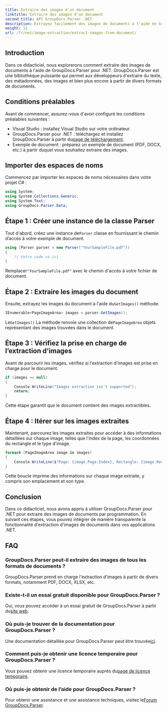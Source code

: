 ```yaml
---
title: Extraire des images d'un document
linktitle: Extraire des images d'un document
second_title: API GroupDocs.Parser .NET
description: Extrayez facilement des images de documents à l'aide de GroupDocs.Parser pour .NET. Vos capacités de traitement de documents et rationalisez efficacement les tâches d’extraction d’images.
weight: 11
url: /fr/net/image-extraction/extract-images-from-document/
---
```

## Introduction
Dans ce didacticiel, nous explorerons comment extraire des images de documents à l'aide de GroupDocs.Parser pour .NET. GroupDocs.Parser est une bibliothèque puissante qui permet aux développeurs d'extraire du texte, des métadonnées, des images et bien plus encore à partir de divers formats de documents.
## Conditions préalables
Avant de commencer, assurez-vous d'avoir configuré les conditions préalables suivantes :
- Visual Studio : installez Visual Studio sur votre ordinateur.
-  GroupDocs.Parser pour .NET : téléchargez et installez GroupDocs.Parser à partir du[page de téléchargement](https://releases.groupdocs.com/parser/net/).
- Exemple de document : préparez un exemple de document (PDF, DOCX, etc.) à partir duquel vous souhaitez extraire des images.

## Importer des espaces de noms
Commencez par importer les espaces de noms nécessaires dans votre projet C# :
```csharp
using System;
using System.Collections.Generic;
using System.Text;
using GroupDocs.Parser.Data;
```
## Étape 1 : Créer une instance de la classe Parser
 Tout d'abord, créez une instance de`Parser` classe en fournissant le chemin d’accès à votre exemple de document.
```csharp
using (Parser parser = new Parser("YourSampleFile.pdf"))
{
    // Votre code va ici
}
```
 Remplacer`"YourSampleFile.pdf"` avec le chemin d'accès à votre fichier de document.
## Étape 2 : Extraire les images du document
 Ensuite, extrayez les images du document à l'aide du`GetImages()` méthode.
```csharp
IEnumerable<PageImageArea> images = parser.GetImages();
```
 Le`GetImages()` La méthode renvoie une collection de`PageImageArea` objets représentant des images trouvées dans le document.
## Étape 3 : Vérifiez la prise en charge de l’extraction d’images
Avant de parcourir les images, vérifiez si l'extraction d'images est prise en charge pour le document.
```csharp
if (images == null)
{
    Console.WriteLine("Images extraction isn't supported");
    return;
}
```
Cette étape garantit que le document contient des images extractibles.
## Étape 4 : Itérer sur les images extraites
Maintenant, parcourez les images extraites pour accéder à des informations détaillées sur chaque image, telles que l'index de la page, les coordonnées du rectangle et le type d'image.
```csharp
foreach (PageImageArea image in images)
{
    Console.WriteLine($"Page: {image.Page.Index}, Rectangle: {image.Rectangle}, Type: {image.FileType}");
}
```
Cette boucle imprime des informations sur chaque image extraite, y compris son emplacement et son type.

## Conclusion
Dans ce didacticiel, nous avons appris à utiliser GroupDocs.Parser pour .NET pour extraire des images de documents par programmation. En suivant ces étapes, vous pouvez intégrer de manière transparente la fonctionnalité d'extraction d'images de documents dans vos applications .NET.

## FAQ
### GroupDocs.Parser peut-il extraire des images de tous les formats de documents ?
GroupDocs.Parser prend en charge l'extraction d'images à partir de divers formats, notamment PDF, DOCX, XLSX, etc.
### Existe-t-il un essai gratuit disponible pour GroupDocs.Parser ?
 Oui, vous pouvez accéder à un essai gratuit de GroupDocs.Parser à partir du[site web](https://releases.groupdocs.com/).
### Où puis-je trouver de la documentation pour GroupDocs.Parser ?
 Une documentation détaillée pour GroupDocs.Parser peut être trouvée[ici](https://tutorials.groupdocs.com/parser/net/).
### Comment puis-je obtenir une licence temporaire pour GroupDocs.Parser ?
 Vous pouvez obtenir une licence temporaire auprès du[page de licence temporaire](https://purchase.groupdocs.com/temporary-license/).
### Où puis-je obtenir de l’aide pour GroupDocs.Parser ?
 Pour obtenir une assistance et une assistance techniques, visitez le[Forum GroupDocs.Parser](https://forum.groupdocs.com/c/parser/17).